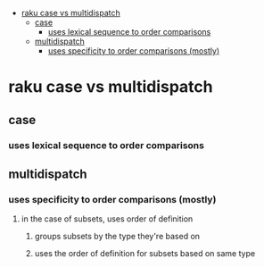 - [raku case vs multidispatch](#org63d7b94)
  - [case](#org1c53f48)
    - [uses lexical sequence to order comparisons](#org265e134)
  - [multidispatch](#org2b47bd7)
    - [uses specificity to order comparisons (mostly)](#orgdf2728c)


<a id="org63d7b94"></a>

# raku case vs multidispatch


<a id="org1c53f48"></a>

## case


<a id="org265e134"></a>

### uses lexical sequence to order comparisons


<a id="org2b47bd7"></a>

## multidispatch


<a id="orgdf2728c"></a>

### uses specificity to order comparisons (mostly)

1.  in the case of subsets, uses order of definition

    1.  groups subsets by the type they're based on
    
    2.  uses the order of definition for subsets based on same type
